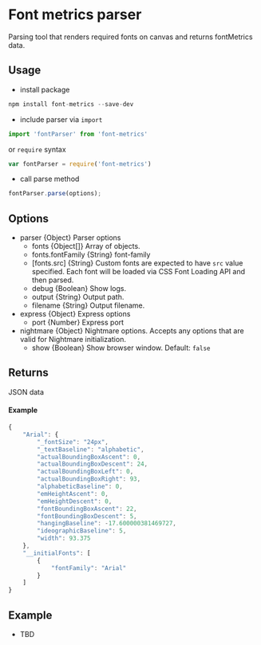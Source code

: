 # Font metrics parser

Parsing tool that renders required fonts on canvas and returns fontMetrics data.

## Usage
- install package
```javascript
npm install font-metrics --save-dev
```
- include parser via `import`
```javascript
import 'fontParser' from 'font-metrics'
```
 or `require` syntax
```javascript
var fontParser = require('font-metrics')
```
- call parse method
```javascript
fontParser.parse(options);
```

## Options
* parser {Object} Parser options
  * fonts {Object[]} Array of objects.
  * fonts.fontFamily {String} font-family
  * [fonts.src] {String} Custom fonts are expected to have `src` value specified. Each font will be loaded via CSS Font Loading API and then parsed.
  * debug {Boolean} Show logs.
  * output {String} Output path.
  * filename {String} Output filename.
* express {Object} Express options
  * port {Number} Express port
* nightmare {Object} Nightmare options. Accepts any options that are valid for Nightmare initialization.
  * show {Boolean} Show browser window. Default: `false`

## Returns
JSON data

#### Example
```javascript
{
    "Arial": {
        "_fontSize": "24px",
        "_textBaseline": "alphabetic",
        "actualBoundingBoxAscent": 0,
        "actualBoundingBoxDescent": 24,
        "actualBoundingBoxLeft": 0,
        "actualBoundingBoxRight": 93,
        "alphabeticBaseline": 0,
        "emHeightAscent": 0,
        "emHeightDescent": 0,
        "fontBoundingBoxAscent": 22,
        "fontBoundingBoxDescent": 5,
        "hangingBaseline": -17.600000381469727,
        "ideographicBaseline": 5,
        "width": 93.375
    },
    "__initialFonts": [
        {
            "fontFamily": "Arial"
        }
    ]
}
```


## Example
- TBD
